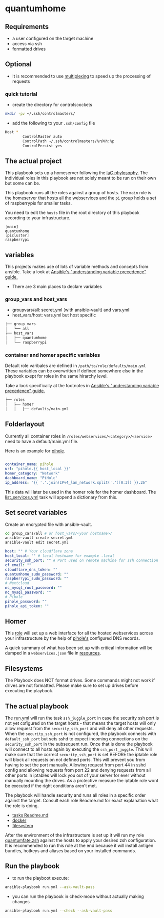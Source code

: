 # quantumhome

## Requirements

- a user configured on the target machine
- access via ssh
- formatted drives

## Optional

- It is recommended to use [multiplexing](https://en.wikibooks.org/wiki/OpenSSH/Cookbook/Multiplexing) to speed up the processing of requests

### quick tutorial

- create the directory for controlscockets

```bash
mkdir -pv ~/.ssh/controlmasters/
```

- add the following to your `.ssh/config` file

```bash
Host *
        ControlMaster auto
        ControlPath ~/.ssh/controlmasters/%r@%h:%p
        ControlPersist yes
```

## The actual project

This playbook sets up a homeserver following the [IaC phylosophy](https://en.wikipedia.org/wiki/Infrastructure_as_code). The individual roles in this playbook are not solely meant to be run on their own but some can be.

This playbook runs all the roles against a group of hosts. The `main` role is the homeserver that hosts all the webservices and the `pi` group holds a set of raspberrypis for smaller tasks.

You need to edit the `hosts` file in the root directory of this playbook according to your infrastructure.

```text
[main]
quantumhome
[picluster]
raspberrypi
```

## variables

This projects makes use of lots of variable methods and concepts from ansible.
Take a look at [Ansible's "understanding variable precedence" guide.](https://docs.ansible.com/ansible/latest/user_guide/playbooks_variables.html#understanding-variable-precedence)

- There are 3 main places to declare variables

### group_vars and host_vars

- groupvars/all: secret.yml (with ansible-vault) and vars.yml
- host_vars/host: vars.yml but host specific

```bash
├── group_vars
│   └── all
├── host_vars
│   ├── quantumhome
│   └── raspberrypi
```

### container and homer specific variables

Default role varibales are defined in `/path/to/role/defaults/main.yml`
These variables can be overwritten if defined somewhere else in the playbook exept for roles in the same hirarchy level.

Take a look specifically at the footnotes in [Ansible's "understanding variable precedence" guide.](https://docs.ansible.com/ansible/latest/user_guide/playbooks_variables.html#understanding-variable-precedence)

```bash
├── roles
│   ├── homer
│   │   ├── defaults/main.yml
```

## Folderlayout

Currently all container roles in `/roles/webservices/<category>/<service>` need to have a default/main.yml file.

Here is an example for [pihole](https://github.com/quantumfate/quantumhome/tree/main/roles/webservices/network/pihole).

```yaml
---
container_name: pihole
url: "pihole.{{ host_local }}"
homer_category: "Network"
dashboard_name: "PiHole"
ip_address: "{{ '.'.join(IPv4_lan_network.split('.')[0:3]) }}.26"
```

This data will later be used in the homer role for the homer dashboard. The [list_services.yml](list_services.yml) task will append a dictionary from this.

## Set secret variables

Create an encrypted file with ansible-vault.

```bash
cd group_cars/all # or host_vars/<your hostname>/
ansible-vault create secret.yml
ansible-vault edit secret.yml
```

```yml
host: "" # Your cloudflare zone
host_local: "" # local hostname for example .local
security_ssh_port: "" # Port used on remote machine for ssh connection
cf_email: ""
cloudflare_dns_token: ""
quantumhome_sudo_password: ""
raspberrypi_sudo_password: ""
# Nextcloud
nc_mysql_root_password: ""
nc_mysql_password: ""
# Pihole
pihole_password: ""
pihole_api_token: ""
```

## Homer

This [role](https://github.com/quantumfate/quantumhome/tree/main/roles/homer) will set up a web interface for all the hosted webservices across your infrastructure by the help of [pihole's](https://github.com/quantumfate/quantumhome/tree/main/roles/webservices/network/pihole) configured DNS records.

A quick summary of what has been set up with critical information will be dumped in a `webservices.json` file in [resources](https://github.com/quantumfate/quantumhome/tree/main/resources).

## Filesystems

The Playbook does NOT format drives. Some commands might not work if drives are not formatted. Please make sure to set up drives before executing the playbook.

## The actual playbook

The [run.yml](run.yml) will run the task `ssh_juggle_port` in case the security ssh port is not yet cofigured on the target hosts - that means the target hosts will only allow request from the `security_ssh_port` and will deny all other requests. When the `security_ssh_port` is not configured, the playbook connects with `default_ssh_port` but sets sshd to expect incoming connections on the `security_ssh_port` in the subsequent run. Once that is done the playbook will connect to all hosts again by executing the `ssh_port_juggle`. This will make sure that the correct `security_ssh_port` is set BEFORE the iptable role will block all requests on not defined ports. This will prevent you from having to set the port manually. Allowing request from port 44 in sshd config and allowing requests from port 22 and denying requests from all other ports in iptables will lock you out of your server for ever without manually mounting the drives. As a protective measure the iptable role wont be executed if the right conditions aren't met.

The playbook will handle security and runs all roles in a specific order against the target. Consult each role Readme.md for exact explanation what the role is doing.

- [tasks Readme.md](/tasks/)
- [docker](/roles/system/docker/)
- [filesystem](/roles/filesystems/)

After the environment of the infrastructure is set up it will run my role [quantumfate.zsh](https://github.com/quantumfate/ansible-role-zsh) against the hosts to apply your desired zsh configuration. It is recommended to run this role at the end because it will install antigen bundles, hotkeys and aliases based on your installed commands.

## Run the playbook

- to run the playboot execute:

```bash
ansible-playbook run.yml --ask-vault-pass
```

- you can run the playbook in check-mode without actually making changes

```bash
ansible-playbook run.yml --check --ask-vault-pass
```
